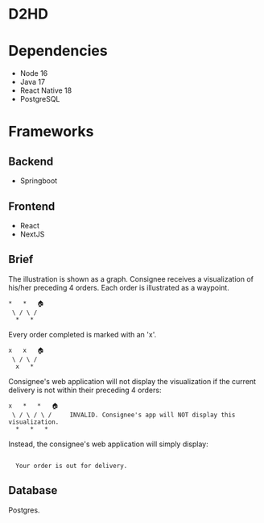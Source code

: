 # D2HD

# Dependencies
- Node 16
- Java 17
- React Native 18
- PostgreSQL

# Frameworks
## Backend
- Springboot

## Frontend
- React
- NextJS

## Brief

The illustration is shown as a graph. Consignee receives a visualization of 
his/her preceding 4 orders. Each order is illustrated as a waypoint.
```
*   *   🏠
 \ / \ / 
  *   *
```

Every order completed is marked with an 'x'.
```
x   x   🏠
 \ / \ / 
  x   *
```

Consignee's web application will not display the visualization if the 
current delivery is not within their preceding 4 orders:
```
x   *   *   🏠
 \ / \ / \ /     INVALID. Consignee's app will NOT display this visualization.
  *   *   *
```

Instead, the consignee's web application will simply display:
```

  Your order is out for delivery.

```

[//]: # (The api is categorized into two services, namely)

## Database
Postgres.